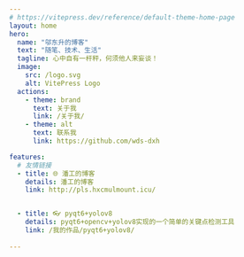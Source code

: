 ```yaml
---
# https://vitepress.dev/reference/default-theme-home-page
layout: home
hero:
  name: "邬东升的博客"
  text: "随笔、技术、生活"
  tagline: 心中自有一杆秤，何须他人来妄谈！
  image: 
    src: /logo.svg
    alt: VitePress Logo
  actions:
    - theme: brand
      text: 关于我
      link: /关于我/
    - theme: alt
      text: 联系我
      link: https://github.com/wds-dxh

features:
  # 友情链接
  - title: 🌐 潘工的博客
    details: 潘工的博客
    link: http://pls.hxcmulmount.icu/


  - title: 👓 pyqt6+yolov8
    details: pyqt6+opencv+yolov8实现的一个简单的关键点检测工具
    link: /我的作品/pyqt6+yolov8/
  
---
```


